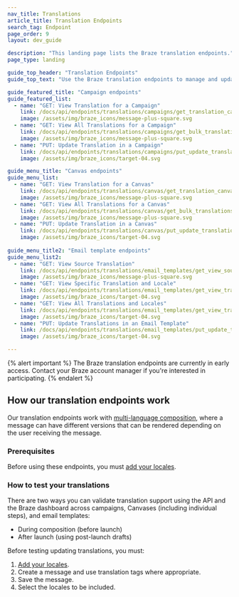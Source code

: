 ```yaml
---
nav_title: Translations
article_title: Translation Endpoints
search_tag: Endpoint
page_order: 9
layout: dev_guide

description: "This landing page lists the Braze translation endpoints."
page_type: landing

guide_top_header: "Translation Endpoints"
guide_top_text: "Use the Braze translation endpoints to manage and update translations in your campaigns and Canvases."

guide_featured_title: "Campaign endpoints"
guide_featured_list:
  - name: "GET: View Translation for a Campaign"
    link: /docs/api/endpoints/translations/campaigns/get_translation_campaign/
    image: /assets/img/braze_icons/message-plus-square.svg
  - name: "GET: View All Translations for a Campaign"
    link: /docs/api/endpoints/translations/campaigns/get_bulk_translations_campaigns/
    image: /assets/img/braze_icons/message-plus-square.svg
  - name: "PUT: Update Translation in a Campaign"
    link: /docs/api/endpoints/translations/campaigns/put_update_translation_campaign/
    image: /assets/img/braze_icons/target-04.svg

guide_menu_title: "Canvas endpoints"
guide_menu_list:
  - name: "GET: View Translation for a Canvas"
    link: /docs/api/endpoints/translations/canvas/get_translation_canvas/
    image: /assets/img/braze_icons/message-plus-square.svg
  - name: "GET: View All Translations for a Canvas"
    link: /docs/api/endpoints/translations/canvas/get_bulk_translations_canvases/
    image: /assets/img/braze_icons/message-plus-square.svg
  - name: "PUT: Update Translation in a Canvas"
    link: /docs/api/endpoints/translations/canvas/put_update_translation_canvas/
    image: /assets/img/braze_icons/target-04.svg
  
guide_menu_title2: "Email template endpoints"
guide_menu_list2:
  - name: "GET: View Source Translation"
    link: /docs/api/endpoints/translations/email_templates/get_view_source_template/
    image: /assets/img/braze_icons/message-plus-square.svg
  - name: "GET: View Specific Translation and Locale"
    link: /docs/api/endpoints/translations/email_templates/get_view_translation_locale_template/
    image: /assets/img/braze_icons/target-04.svg
  - name: "GET: View All Translations and Locales"
    link: /docs/api/endpoints/translations/email_templates/get_view_translation_template/
    image: /assets/img/braze_icons/target-04.svg
  - name: "PUT: Update Translations in an Email Template"
    link: /docs/api/endpoints/translations/email_templates/put_update_template/
    image: /assets/img/braze_icons/target-04.svg

---
```


{% alert important %}
The Braze translation endpoints are currently in early access. Contact your Braze account manager if you're interested in participating.
{% endalert %}

## How our translation endpoints work

Our translation endpoints work with [multi-language composition]({{site.baseurl}}/user_guide/administrative/app_settings/multi_language_settings/), where a message can have different versions that can be rendered depending on the user receiving the message.

### Prerequisites

Before using these endpoints, you must [add your locales]({{site.baseurl}}/user_guide/administrative/app_settings/multi_language_settings/#add-a-locale).

### How to test your translations

There are two ways you can validate translation support using the API and the Braze dashboard across campaigns, Canvases (including individual steps), and email templates:

- During composition (before launch)
- After launch (using post-launch drafts)

Before testing updating translations, you must:

1. [Add your locales]({{site.baseurl}}/user_guide/administrative/app_settings/multi_language_settings/#add-a-locale).
2. Create a message and use translation tags where appropriate.
3. Save the message.
4. Select the locales to be included.
